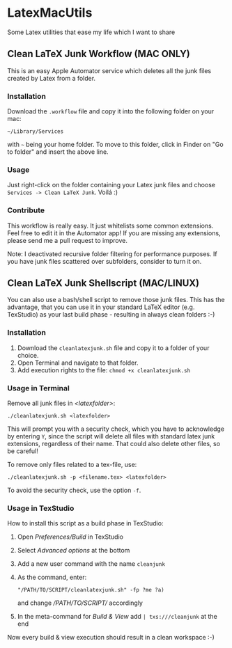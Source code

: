 LatexMacUtils
=============

Some Latex utilities that ease my life which I want to share

Clean LaTeX Junk Workflow (MAC ONLY)
-------------------------

This is an easy Apple Automator service which deletes all the junk files created by Latex from a folder.

### Installation

Download the `.workflow` file and copy it into the following folder on your mac:

```
~/Library/Services
```

with `~` being your home folder. To move to this folder, click in Finder on "Go to folder" and insert the above line.

### Usage

Just right-click on the folder containing your Latex junk files and choose `Services -> Clean LaTeX Junk`.
Voilá :)

### Contribute

This workflow is really easy. It just whitelists some common extensions.
Feel free to edit it in the Automator app!
If you are missing any extensions, please send me a pull request to improve.

Note: I deactivated recursive folder filtering for performance purposes.
If you have junk files scattered over subfolders, consider to turn it on.

Clean LaTeX Junk Shellscript (MAC/LINUX)
----------------------------

You can also use a bash/shell script to remove those junk files. This has the advantage, that you can use it in your standard LaTeX editor (e.g. TexStudio) as your last build phase - resulting in always clean folders :-)

### Installation

1. Download the `cleanlatexjunk.sh` file and copy it to a folder of your choice.
2. Open Terminal and navigate to that folder.
3. Add execution rights to the file: `chmod +x cleanlatexjunk.sh`

### Usage in Terminal

Remove all junk files in *\<latexfolder>*:

```
./cleanlatexjunk.sh <latexfolder>
```

This will prompt you with a security check, which you have to acknowledge by entering `Y`, since the script will delete all files with standard latex junk extensions, regardless of their name. That could also delete other files, so be careful!

To remove only files related to a tex-file, use:

```
./cleanlatexjunk.sh -p <filename.tex> <latexfolder>
```

To avoid the security check, use the option `-f`.

### Usage in TexStudio

How to install this script as a build phase in TexStudio:

1. Open *Preferences/Build* in TexStudio
2. Select *Advanced options* at the bottom
3. Add a new user command with the name `cleanjunk`
4. As the command, enter:

	```
	"/PATH/TO/SCRIPT/cleanlatexjunk.sh" -fp ?me ?a) 
	```
	and change */PATH/TO/SCRIPT/* accordingly
5. In the meta-command for *Build & View* add `| txs:///cleanjunk` at the end

Now every build & view execution should result in a clean workspace :-)